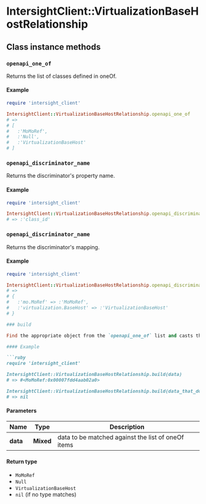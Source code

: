 # IntersightClient::VirtualizationBaseHostRelationship

## Class instance methods

### `openapi_one_of`

Returns the list of classes defined in oneOf.

#### Example

```ruby
require 'intersight_client'

IntersightClient::VirtualizationBaseHostRelationship.openapi_one_of
# =>
# [
#   :'MoMoRef',
#   :'Null',
#   :'VirtualizationBaseHost'
# ]
```

### `openapi_discriminator_name`

Returns the discriminator's property name.

#### Example

```ruby
require 'intersight_client'

IntersightClient::VirtualizationBaseHostRelationship.openapi_discriminator_name
# => :'class_id'
```

### `openapi_discriminator_name`

Returns the discriminator's mapping.

#### Example

```ruby
require 'intersight_client'

IntersightClient::VirtualizationBaseHostRelationship.openapi_discriminator_mapping
# =>
# {
#   :'mo.MoRef' => :'MoMoRef',
#   :'virtualization.BaseHost' => :'VirtualizationBaseHost'
# }

### build

Find the appropriate object from the `openapi_one_of` list and casts the data into it.

#### Example

```ruby
require 'intersight_client'

IntersightClient::VirtualizationBaseHostRelationship.build(data)
# => #<MoMoRef:0x00007fdd4aab02a0>

IntersightClient::VirtualizationBaseHostRelationship.build(data_that_doesnt_match)
# => nil
```

#### Parameters

| Name | Type | Description |
| ---- | ---- | ----------- |
| **data** | **Mixed** | data to be matched against the list of oneOf items |

#### Return type

- `MoMoRef`
- `Null`
- `VirtualizationBaseHost`
- `nil` (if no type matches)

